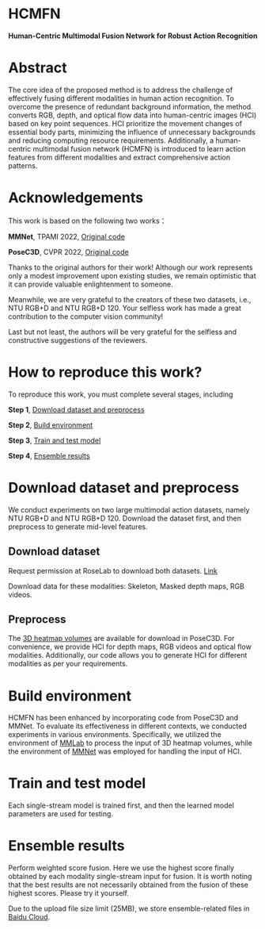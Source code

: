 # HCMFN
**Human-Centric Multimodal Fusion Network for Robust Action Recognition**

# Abstract
The core idea of the proposed method is to address the challenge of effectively fusing different modalities in human action recognition. To overcome the presence of redundant background information, the method converts RGB, depth, and optical flow data into human-centric images (HCI) based on key point sequences. HCI prioritize the movement changes of essential body parts, minimizing the influence of unnecessary backgrounds and reducing computing resource requirements. Additionally, a human-centric multimodal fusion network (HCMFN) is introduced to learn action features from different modalities and extract comprehensive action patterns. 

# Acknowledgements

 This work is based on the following two works：

 **MMNet**, TPAMI 2022, [Original code](https://github.com/bruceyo/MMNet)
 
 **PoseC3D**, CVPR 2022, [Original code](https://github.com/kennymckormick/pyskl)

 Thanks to the original authors for their work! Although our work represents only a modest improvement upon existing studies, we remain optimistic that it can provide valuable enlightenment to someone.

 Meanwhile, we are very grateful to the creators of these two datasets, i.e., NTU RGB+D and NTU RGB+D 120. Your selfless work has made a great contribution to the computer vision community!

 Last but not least, the authors will be very grateful for the selfless and constructive suggestions of the reviewers.
 
  # How to reproduce this work?
 To reproduce this work, you must complete several stages, including
 
 **Step 1**, [Download dataset and preprocess](#download-dataset-and-preprocess)
 
 **Step 2**, [Build environment](#build-environment)
 
 **Step 3**,  [Train and test model](#train-and-test-model)
 
 **Step 4**,  [Ensemble results](#ensemble-results)
 
 # Download dataset and preprocess
 We conduct experiments on two large multimodal action datasets, namely NTU RGB+D and NTU RGB+D 120. Download the dataset first, and then preprocess to generate mid-level features.
 
 ## Download dataset
 Request permission at RoseLab to download both datasets. [Link](https://rose1.ntu.edu.sg/dataset/actionRecognition/)
 
 Download data for these modalities: Skeleton, Masked depth maps, RGB videos.
 
 ## Preprocess
 The [3D heatmap volumes](https://github.com/kennymckormick/pyskl/blob/main/tools/data/README.md) are available for download in PoseC3D. For convenience, we provide HCI for depth maps, RGB videos and optical flow modalities. Additionally, our code allows you to generate HCI for different modalities as per your requirements.
 
 # Build environment
 HCMFN has been enhanced by incorporating code from PoseC3D and MMNet. To evaluate its effectiveness in different contexts, we conducted experiments in various environments. Specifically, we utilized the environment of [MMLab](https://github.com/kennymckormick/pyskl) to process the input of 3D heatmap volumes, while the environment of [MMNet](https://github.com/bruceyo/MMNet) was employed for handling the input of HCI.
 
 # Train and test model
 Each single-stream model is trained first, and then the learned model parameters are used for testing.

 # Ensemble results
 Perform weighted score fusion. Here we use the highest score finally obtained by each modality single-stream input for fusion. It is worth noting that the best results are not necessarily obtained from the fusion of these highest scores. Please try it yourself.

 Due to the upload file size limit (25MB), we store ensemble-related files in [Baidu Cloud](https://pan.baidu.com/s/1mY2BWLJqxprsQ4cZB2-SEw?pwd=4ecs).
